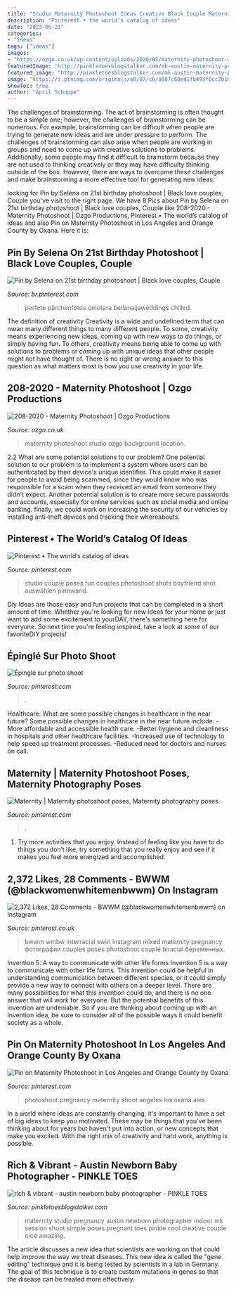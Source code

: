 ```yaml
---
title: "Studio Maternity Photoshoot Ideas Creative Black Couple Maternity Photos ~ Bwwm Wmbw Interracial Swirl Instagram Mixed Maternity Pregnancy фотографии Couples Poses Photoshoot Couple Biracial беременных"
description: "Pinterest • the world’s catalog of ideas"
date: "2023-06-21"
categories:
- "ideas"
tags: ["ideas"]
images:
- "https://ozgo.co.uk/wp-content/uploads/2020/07/maternity-photoshoot-with-him-and-her-on-a-black-background.jpg"
featuredImage: "http://pinkletoesblogstalker.com/mk-austin-maternity-pregnancy-studio-photographer.jpg"
featured_image: "http://pinkletoesblogstalker.com/mk-austin-maternity-pregnancy-studio-photographer.jpg"
image: "https://i.pinimg.com/originals/a0/07/c6/a007c60ed1fb493f0cc2b10de9d77313.jpg"
ShowToc: true
author: "April Schuppe"
---
```



The challenges of brainstorming.
The act of brainstorming is often thought to be a simple one; however, the challenges of brainstorming can be numerous. For example, brainstorming can be difficult when people are trying to generate new ideas and are under pressure to perform. The challenges of brainstorming can also arise when people are working in groups and need to come up with creative solutions to problems. Additionally, some people may find it difficult to brainstorm because they are not used to thinking creatively or they may have difficulty thinking outside of the box. However, there are ways to overcome these challenges and make brainstorming a more effective tool for generating new ideas.

	

		
looking for Pin by Selena on 21st birthday photoshoot | Black love couples, Couple you've visit to the right page. We have 8 Pics about Pin by Selena on 21st birthday photoshoot | Black love couples, Couple like 208-2020 - Maternity Photoshoot | Ozgo Productions, Pinterest • The world’s catalog of ideas and also Pin on Maternity Photoshoot in Los Angeles and Orange County by Oxana. Here it is:
		
    
## Pin By Selena On 21st Birthday Photoshoot | Black Love Couples, Couple

<img loading=lazy src="https://i.pinimg.com/originals/1e/58/ea/1e58ea034b20159a9ecb4c959617eb78.jpg" onerror="this.onerror=null;this.src='https://tse2.mm.bing.net/th?id=OIP.GVtQMgc1PK4YGyHkAF2Z5wHaLH&amp;pid=15.1';" alt="Pin by Selena on 21st birthday photoshoot | Black love couples, Couple">

_Source: br.pinterest.com_

>perfete pärchenfotos omotara bellanaijaweddings chilled. 

	

The definition of creativity
Creativity is a wide and undefined term that can mean many different things to many different people. To some, creativity means experiencing new ideas, coming up with new ways to do things, or simply having fun. To others, creativity means being able to come up with solutions to problems or coming up with unique ideas that other people might not have thought of. There is no right or wrong answer to this question as what matters most is how you use creativity in your life.

    
## 208-2020 - Maternity Photoshoot | Ozgo Productions

<img loading=lazy src="https://ozgo.co.uk/wp-content/uploads/2020/07/maternity-photoshoot-with-him-and-her-on-a-black-background.jpg" onerror="this.onerror=null;this.src='https://tse4.mm.bing.net/th?id=OIP.kVZp-NQVxO6xPly82QsRiwHaLG&amp;pid=15.1';" alt="208-2020 - Maternity Photoshoot | Ozgo Productions">

_Source: ozgo.co.uk_

>maternity photoshoot studio ozgo background location. 

	

2.2 What are some potential solutions to our problem?
One potential solution to our problem is to implement a system where users can be authenticated by their device's unique identifier. This could make it easier for people to avoid being scammed, since they would know who was responsible for a scam when they received an email from someone they didn't expect. Another potential solution is to create more secure passwords and accounts, especially for online services such as social media and online banking. finally, we could work on increasing the security of our vehicles by installing anti-theft devices and tracking their whereabouts.

    
## Pinterest • The World’s Catalog Of Ideas

<img loading=lazy src="https://s-media-cache-ak0.pinimg.com/564x/81/fc/26/81fc26ab7c403dc0d0f9ef2b7d3ff013.jpg" onerror="this.onerror=null;this.src='https://tse4.mm.bing.net/th?id=OIP.K0kimk-CGYe07R0ln-qvggHaLH&amp;pid=15.1';" alt="Pinterest • The world’s catalog of ideas">

_Source: pinterest.com_

>studio couple poses fun couples photoshoot shots boyfriend shot auswählen pinnwand. 

	

Diy Ideas are those easy and fun projects that can be completed in a short amount of time. Whether you're looking for new ideas for your home or just want to add some excitement to yourDAY, there's something here for everyone. So next time you're feeling inspired, take a look at some of our favoriteDIY projects!

    
## Épinglé Sur Photo Shoot

<img loading=lazy src="http://1.bp.blogspot.com/-HXQ_4pWdpUI/UeHpeLvBBYI/AAAAAAAACtM/_t9JjF7Dveo/s1600/MATERNITY-90.jpg" onerror="this.onerror=null;this.src='https://tse3.mm.bing.net/th?id=OIP.tjlM-6Ix5YX5_zG0SYDIgQHaLH&amp;pid=15.1';" alt="Épinglé sur photo shoot">

_Source: pinterest.com_

>. 

	

Healthcare: What are some possible changes in healthcare in the near future?
Some possible changes in healthcare in the near future include: 
-More affordable and accessible health care. 
-Better hygiene and cleanliness in hospitals and other healthcare facilities. 
-Increased use of technology to help speed up treatment processes. 
-Reduced need for doctors and nurses on call.

    
## Maternity | Maternity Photoshoot Poses, Maternity Photography Poses

<img loading=lazy src="https://i.pinimg.com/736x/f6/cf/c7/f6cfc70784ac978f483fad9ba0144579.jpg" onerror="this.onerror=null;this.src='https://tse2.mm.bing.net/th?id=OIP.SRhJM5MgNwNUrWNNDCQtGwHaKB&amp;pid=15.1';" alt="Maternity | Maternity photoshoot poses, Maternity photography poses">

_Source: pinterest.com_

>. 

	

1. Try more activities that you enjoy. Instead of feeling like you have to do things you don’t like, try something that you really enjoy and see if it makes you feel more energized and accomplished. 

    
## 2,372 Likes, 28 Comments - BWWM (@blackwomenwhitemenbwwm) On Instagram

<img loading=lazy src="https://i.pinimg.com/736x/48/ef/6a/48ef6a26968f2bd8bec263f82b15130a.jpg" onerror="this.onerror=null;this.src='https://tse1.mm.bing.net/th?id=OIP.TQSfVJFYhpWy5xSa4-4yHgHaJP&amp;pid=15.1';" alt="2,372 Likes, 28 Comments - BWWM (@blackwomenwhitemenbwwm) on Instagram">

_Source: pinterest.co.uk_

>bwwm wmbw interracial swirl instagram mixed maternity pregnancy фотографии couples poses photoshoot couple biracial беременных. 

	

Invention 5: A way to communicate with other life forms
Invention 5 is a way to communicate with other life forms. This invention could be helpful in understanding communication between different species, or it could simply provide a new way to connect with others on a deeper level. There are many possibilities for what this invention could do, and there is no one answer that will work for everyone. But the potential benefits of this invention are undeniable. So if you are thinking about coming up with an Invention idea, be sure to consider all of the possible ways it could benefit society as a whole.

    
## Pin On Maternity Photoshoot In Los Angeles And Orange County By Oxana

<img loading=lazy src="https://i.pinimg.com/originals/a0/07/c6/a007c60ed1fb493f0cc2b10de9d77313.jpg" onerror="this.onerror=null;this.src='https://tse3.mm.bing.net/th?id=OIP.kcdoEihIxdvY4aa1es4tXAHaLH&amp;pid=15.1';" alt="Pin on Maternity Photoshoot in Los Angeles and Orange County by Oxana">

_Source: pinterest.com_

>photoshoot pregnancy maternity shoot angeles los oxana alex. 

	

In a world where ideas are constantly changing, it's important to have a set of big ideas to keep you motivated. These may be things that you've been thinking about for years but haven't put into action, or new concepts that make you excited. With the right mix of creativity and hard work, anything is possible.

    
## Rich &amp; Vibrant - Austin Newborn Baby Photographer - PINKLE TOES

<img loading=lazy src="http://pinkletoesblogstalker.com/mk-austin-maternity-pregnancy-studio-photographer.jpg" onerror="this.onerror=null;this.src='https://tse1.mm.bing.net/th?id=OIP.PWOqXCUJAXShEB5S5RU7BwHaHT&amp;pid=15.1';" alt="rich &amp; vibrant - austin newborn baby photographer - PINKLE TOES">

_Source: pinkletoesblogstalker.com_

>maternity studio pregnancy austin newborn photographer indoor mk session shoot simple poses pregnant toes pinkle cool creative couple nice amazing. 

	

The article discusses a new idea that scientists are working on that could help improve the way we treat diseases. This new idea is called the "gene editing" technique and it is being tested by scientists in a lab in Germany. The goal of this technique is to create custom mutations in genes so that the disease can be treated more effectively.

